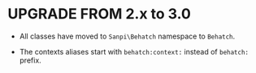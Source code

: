 UPGRADE FROM 2.x to 3.0
=======================

* All classes have moved to `Sanpi\Behatch` namespace to `Behatch`.

* The contexts aliases start with `behatch:context:` instead of `behatch:`
  prefix.
